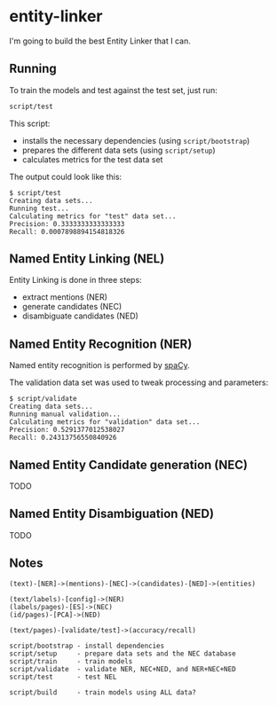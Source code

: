 # entity-linker

I'm going to build the best Entity Linker that I can.

## Running

To train the models and test against the test set, just run:

```bash
script/test
```

This script:

  - installs the necessary dependencies (using `script/bootstrap`)
  - prepares the different data sets (using `script/setup`)
  - calculates metrics for the test data set

The output could look like this:

```
$ script/test
Creating data sets...
Running test...
Calculating metrics for "test" data set...
Precision: 0.3333333333333333
Recall: 0.0007898894154818326
```

## Named Entity Linking (NEL)

Entity Linking is done in three steps:

  - extract mentions (NER)
  - generate candidates (NEC)
  - disambiguate candidates (NED)

## Named Entity Recognition (NER)

Named entity recognition is performed by [spaCy](https://spacy.io/).

The validation data set was used to tweak processing and parameters:

```
$ script/validate
Creating data sets...
Running manual validation...
Calculating metrics for "validation" data set...
Precision: 0.5291377012538027
Recall: 0.24313756550840926
```

## Named Entity Candidate generation (NEC)

TODO

## Named Entity Disambiguation (NED)

TODO

## Notes

```
(text)-[NER]->(mentions)-[NEC]->(candidates)-[NED]->(entities)

(text/labels)-[config]->(NER)
(labels/pages)-[ES]->(NEC)
(id/pages)-[PCA]->(NED)

(text/pages)-[validate/test]->(accuracy/recall)

script/bootstrap - install dependencies
script/setup     - prepare data sets and the NEC database
script/train     - train models
script/validate  - validate NER, NEC+NED, and NER+NEC+NED
script/test      - test NEL

script/build     - train models using ALL data?
```
